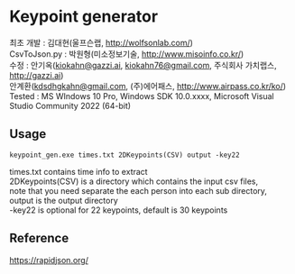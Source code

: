 # Keypoint generator

최초 개발 : 김대현(울프슨랩, http://wolfsonlab.com/)    
CsvToJson.py : 박원형(미소정보기술, http://www.misoinfo.co.kr/)    
수정 : 안기옥(kiokahn@gazzi.ai, kiokahn76@gmail.com, 주식회사 가치랩스, http://gazzi.ai)    
       &#10;안계환(kdsdhgkahn@gmail.com, (주)에어패스, http://www.airpass.co.kr/ko/)     
Tested :  MS WIndows 10 Pro, Windows SDK 10.0.xxxx, Microsoft Visual Studio Community 2022 (64-bit) 

## Usage
```
keypoint_gen.exe times.txt 2DKeypoints(CSV) output -key22
```

times.txt contains time info to extract    
2DKeypoints(CSV) is a directory which contains the input csv files,    
note that you need separate the each person into each sub directory,    
output is the output directory    
-key22 is optional for 22 keypoints, default is 30 keypoints    

## Reference

https://rapidjson.org/